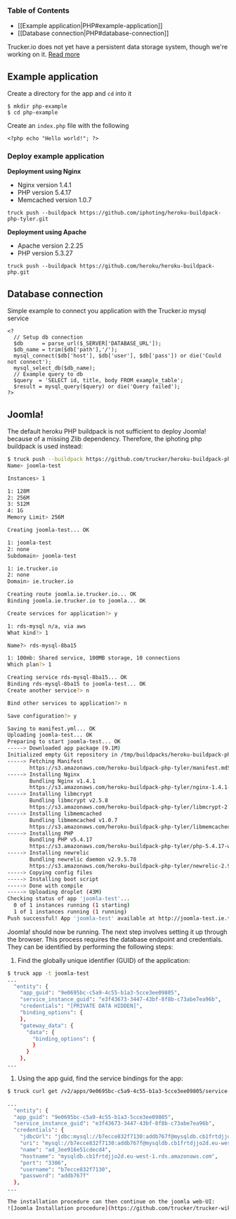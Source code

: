 ### Table of Contents

* [[Example application|PHP#example-application]]
* [[Database connection|PHP#database-connection]]

Trucker.io does not yet have a persistent data storage system, though we're working on it.
[Read more](Limitations#persistent-data-storage)

## Example application

Create a directory for the app and `cd` into it

```
$ mkdir php-example
$ cd php-example
```

Create an `index.php` file with the following

```
<?php echo "Hello world!"; ?>
```

### Deploy example application

**Deployment using Nginx**

* Nginx version 1.4.1
* PHP version 5.4.17
* Memcached version 1.0.7

```
truck push --buildpack https://github.com/iphoting/heroku-buildpack-php-tyler.git
```

**Deployment using Apache**

* Apache version 2.2.25
* PHP version 5.3.27

```
truck push --buildpack https://github.com/heroku/heroku-buildpack-php.git
```

## Database connection

Simple example to connect you application with the Trucker.io mysql service

```
<?
  // Setup db connection
  $db      = parse_url($_SERVER['DATABASE_URL']);
  $db_name = trim($db['path'],'/');
  mysql_connect($db['host'], $db['user'], $db['pass']) or die('Could not connect');
  mysql_select_db($db_name);
  // Example query to db
  $query  = 'SELECT id, title, body FROM example_table';
  $result = mysql_query($query) or die('Query failed');
?>
```

## Joomla!
The default heroku PHP buildpack is not sufficient to deploy Joomla! because of a missing Zlib dependency. Therefore, the iphoting php buildpack is used instead:

```bash
$ truck push --buildpack https://github.com/trucker/heroku-buildpack-php-tyler.git
Name> joomla-test

Instances> 1

1: 128M
2: 256M
3: 512M
4: 1G
Memory Limit> 256M

Creating joomla-test... OK

1: joomla-test
2: none
Subdomain> joomla-test

1: ie.trucker.io
2: none
Domain> ie.trucker.io

Creating route joomla.ie.trucker.io... OK
Binding joomla.ie.trucker.io to joomla... OK

Create services for application?> y

1: rds-mysql n/a, via aws
What kind?> 1

Name?> rds-mysql-8ba15

1: 100mb: Shared service, 100MB storage, 10 connections
Which plan?> 1

Creating service rds-mysql-8ba15... OK
Binding rds-mysql-8ba15 to joomla-test... OK
Create another service?> n

Bind other services to application?> n

Save configuration?> y

Saving to manifest.yml... OK
Uploading joomla-test... OK
Preparing to start joomla-test... OK
-----> Downloaded app package (9.1M)
Initialized empty Git repository in /tmp/buildpacks/heroku-buildpack-php-tyler.git/.git/
-----> Fetching Manifest
       https://s3.amazonaws.com/heroku-buildpack-php-tyler/manifest.md5sum
-----> Installing Nginx
       Bundling Nginx v1.4.1
       https://s3.amazonaws.com/heroku-buildpack-php-tyler/nginx-1.4.1-heroku.tar.gz
-----> Installing libmcrypt
       Bundling libmcrypt v2.5.8
       https://s3.amazonaws.com/heroku-buildpack-php-tyler/libmcrypt-2.5.8.tar.gz
-----> Installing libmemcached
       Bundling libmemcached v1.0.7
       https://s3.amazonaws.com/heroku-buildpack-php-tyler/libmemcached-1.0.7.tar.gz
-----> Installing PHP
       Bundling PHP v5.4.17
       https://s3.amazonaws.com/heroku-buildpack-php-tyler/php-5.4.17-with-fpm-heroku.tar.gz
-----> Installing newrelic
       Bundling newrelic daemon v2.9.5.78
       https://s3.amazonaws.com/heroku-buildpack-php-tyler/newrelic-2.9.5.78-heroku.tar.gz
-----> Copying config files
-----> Installing boot script
-----> Done with compile
-----> Uploading droplet (43M)
Checking status of app 'joomla-test'...
  0 of 1 instances running (1 starting)
  1 of 1 instances running (1 running)
Push successful! App 'joomla-test' available at http://joomla-test.ie.trucker.io
```

Joomla! should now be running. The next step involves setting it up through the browser. This process requires the database endpoint and credentials. They can be identified by performing the following steps:

1. Find the globally unique identifier (GUID) of the application:
```bash
$ truck app -t joomla-test
...
  "entity": {
    "app_guid": "9e0695bc-c5a9-4c55-b1a3-5cce3ee09805",
    "service_instance_guid": "e3f43673-3447-43bf-8f8b-c73abe7ea96b",
    "credentials": "[PRIVATE DATA HIDDEN]",
    "binding_options": {
    },
    "gateway_data": {
      "data": {
        "binding_options": {
        }
      }
    },
...
```
1. Using the app guid, find the service bindings for the app:
```bash
$ truck curl get /v2/apps/9e0695bc-c5a9-4c55-b1a3-5cce3ee09805/service-bindings

...
  "entity": {
  "app_guid": "9e0695bc-c5a9-4c55-b1a3-5cce3ee09805",
  "service_instance_guid": "e3f43673-3447-43bf-8f8b-c73abe7ea96b",
  "credentials": {
    "jdbcUrl": "jdbc:mysql://b7ecce832f7130:addb767f@mysqldb.cb1frtdjjo2d.eu-west-1.rds.amazonaws.com:3306/ad_3ee916e51cdecd4",
    "uri": "mysql://b7ecce832f7130:addb767f@mysqldb.cb1frtdjjo2d.eu-west-1.rds.amazonaws.com:3306/ad_3ee916e51cdecd4?reconnect=true",
    "name": "ad_3ee916e51cdecd4",
    "hostname": "mysqldb.cb1frtdjjo2d.eu-west-1.rds.amazonaws.com",
    "port": "3306",
    "username": "b7ecce832f7130",
    "password": "addb767f"
  },
...        

The installation procedure can then continue on the joomla web-UI:
![Joomla Installation procedure](https://github.com/trucker/trucker-wiki-content/blob/joomla/images/joomla.png)


